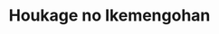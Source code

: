 --- 
title: "Houkage no Ikemengohan"
publishdate: "2019-5-2T16:48:46+02:00"
src: "https://365manga.net/manga/houkage-no-ikemengohan"
image: "https://data.365manga.net/images/thumbnails/19521-houkage-no-ikemengohan.jpg"
description: "'The Path home is overflowing with delicious things'."
---
